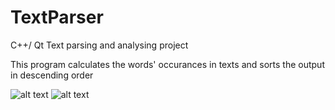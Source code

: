 # TextParser
C++/ Qt Text parsing and analysing project

This program calculates the words' occurances in texts and sorts the output in descending order

![alt text](https://i.ibb.co/VT4JjVR/Screenshot-from-2019-07-11-12-17-28.png)
![alt text](https://i.ibb.co/cgvCBzd/Screenshot-from-2019-07-11-12-17-56.png)
